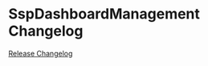 # SspDashboardManagement Changelog

[Release Changelog](https://github.com/spryker-feature/ssp-dashboard-management/releases)
